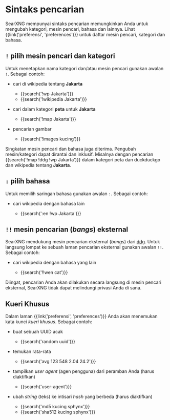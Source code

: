 # Sintaks pencarian

SearXNG mempunyai sintaks pencarian memungkinkan Anda untuk mengubah kategori,
mesin pencari, bahasa dan lainnya.  Lihat {{link('preferensi', 'preferences')}} untuk
daftar mesin pencari, kategori dan bahasa.

## `!` pilih mesin pencari dan kategori

Untuk menetapkan nama kategori dan/atau mesin pencari gunakan awalan `!`.  Sebagai contoh:

- cari di wikipedia tentang **Jakarta**

  - {{search('!wp Jakarta')}}
  - {{search('!wikipedia Jakarta')}}

- cari dalam kategori **peta** untuk **Jakarta**

  - {{search('!map Jakarta')}}

- pencarian gambar

  - {{search('!images kucing')}}

Singkatan mesin pencari dan bahasa juga diterima.  Pengubah
mesin/kategori dapat dirantai dan inklusif.  Misalnya dengan pencarian {{search('!map !ddg !wp
Jakarta')}} dalam kategori peta dan duckduckgo dan wikipedia tentang **Jakarta**.

## `:` pilih bahasa

Untuk memilih saringan bahasa gunakan awalan `:`.  Sebagai contoh:

- cari wikipedia dengan bahasa lain

  - {{search(':en !wp Jakarta')}}

## `!!` mesin pencarian (*bangs*) eksternal

SearXNG mendukung mesin pencarian eksternal (*bangs*) dari [ddg].  Untuk langsung lompat ke sebuah
laman pencarian eksternal gunakan awalan `!!`.  Sebagai contoh:

- cari wikipedia dengan bahasa yang lain

  - {{search('!!wen cat')}}

Diingat, pencarian Anda akan dilakukan secara langsung di mesin pencari eksternal,
SearXNG tidak dapat melindungi privasi Anda di sana.

[ddg]: https://duckduckgo.com/bang

## Kueri Khusus

Dalam laman {{link('preferensi', 'preferences')}} Anda akan menemukan kata kunci
_kueri khusus_.  Sebagai contoh:

- buat sebuah UUID acak

  - {{search('random uuid')}}

- temukan rata-rata

  - {{search('avg 123 548 2.04 24.2')}}

- tampilkan _user agent_ (agen pengguna) dari peramban Anda (harus diaktifkan)

  - {{search('user-agent')}}

- ubah _string_ (teks) ke intisari *hash* yang berbeda (harus diaktifkan)

  - {{search('md5 kucing sphynx')}}
  - {{search('sha512 kucing sphynx')}}
